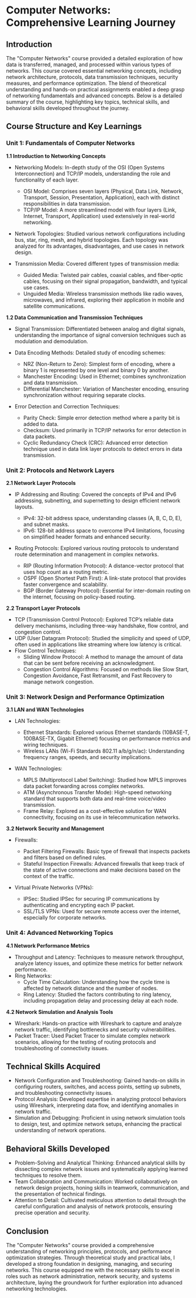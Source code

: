 # Computer Networks: Comprehensive Learning Journey
## Introduction
The "Computer Networks" course provided a detailed exploration of how data is transferred, managed, and processed within various types of networks. This course covered essential networking concepts, including network architecture, protocols, data transmission techniques, security measures, and performance optimization. The blend of theoretical understanding and hands-on practical assignments enabled a deep grasp of networking fundamentals and advanced concepts. Below is a detailed summary of the course, highlighting key topics, technical skills, and behavioral skills developed throughout the journey.

## Course Structure and Key Learnings
### Unit 1: Fundamentals of Computer Networks
**1.1 Introduction to Networking Concepts**
- Networking Models: In-depth study of the OSI (Open Systems Interconnection) and TCP/IP models, understanding the role and functionality of each layer.
  - OSI Model: Comprises seven layers (Physical, Data Link, Network, Transport, Session, Presentation, Application), each with distinct responsibilities in data transmission.
  - TCP/IP Model: A more streamlined model with four layers (Link, Internet, Transport, Application) used extensively in real-world networking.

- Network Topologies: Studied various network configurations including bus, star, ring, mesh, and hybrid topologies. Each topology was analyzed for its advantages, disadvantages, and use cases in network design.

- Transmission Media: Covered different types of transmission media:
  - Guided Media: Twisted pair cables, coaxial cables, and fiber-optic cables, focusing on their signal propagation, bandwidth, and typical use cases.
  - Unguided Media: Wireless transmission methods like radio waves, microwaves, and infrared, exploring their application in mobile and satellite communications.

**1.2 Data Communication and Transmission Techniques**
- Signal Transmission: Differentiated between analog and digital signals, understanding the importance of signal conversion techniques such as modulation and demodulation.

- Data Encoding Methods: Detailed study of encoding schemes:
  - NRZ (Non-Return to Zero): Simplest form of encoding, where a binary 1 is represented by one level and binary 0 by another.
  - Manchester Encoding: Used in Ethernet; combines synchronization and data transmission.
  - Differential Manchester: Variation of Manchester encoding, ensuring synchronization without requiring separate clocks.

- Error Detection and Correction Techniques:
  - Parity Check: Simple error detection method where a parity bit is added to data.
  - Checksum: Used primarily in TCP/IP networks for error detection in data packets.
  - Cyclic Redundancy Check (CRC): Advanced error detection technique used in data link layer protocols to detect errors in data transmission.

### Unit 2: Protocols and Network Layers
**2.1 Network Layer Protocols**
- IP Addressing and Routing: Covered the concepts of IPv4 and IPv6 addressing, subnetting, and supernetting to design efficient network layouts.
  - IPv4: 32-bit address space, understanding classes (A, B, C, D, E), and subnet masks.
  - IPv6: 128-bit address space to overcome IPv4 limitations, focusing on simplified header formats and enhanced security.

- Routing Protocols: Explored various routing protocols to understand route determination and management in complex networks.
  - RIP (Routing Information Protocol): A distance-vector protocol that uses hop count as a routing metric.
  - OSPF (Open Shortest Path First): A link-state protocol that provides faster convergence and scalability.
  - BGP (Border Gateway Protocol): Essential for inter-domain routing on the internet, focusing on policy-based routing.

**2.2 Transport Layer Protocols**
- TCP (Transmission Control Protocol): Explored TCP’s reliable data delivery mechanisms, including three-way handshake, flow control, and congestion control.
- UDP (User Datagram Protocol): Studied the simplicity and speed of UDP, often used in applications like streaming where low latency is critical.
- Flow Control Techniques:
  - Sliding Window Protocol: A method to manage the amount of data that can be sent before receiving an acknowledgment.
  - Congestion Control Algorithms: Focused on methods like Slow Start, Congestion Avoidance, Fast Retransmit, and Fast Recovery to manage network congestion.

### Unit 3: Network Design and Performance Optimization
**3.1 LAN and WAN Technologies**
- LAN Technologies:
  - Ethernet Standards: Explored various Ethernet standards (10BASE-T, 100BASE-TX, Gigabit Ethernet) focusing on performance metrics and wiring techniques.
  - Wireless LANs (Wi-Fi Standards 802.11 a/b/g/n/ac): Understanding frequency ranges, speeds, and security implications.

- WAN Technologies:
  - MPLS (Multiprotocol Label Switching): Studied how MPLS improves data packet forwarding across complex networks.
  - ATM (Asynchronous Transfer Mode): High-speed networking standard that supports both data and real-time voice/video transmission.
  - Frame Relay: Explored as a cost-effective solution for WAN connectivity, focusing on its use in telecommunication networks.

**3.2 Network Security and Management**
- Firewalls:
  - Packet Filtering Firewalls: Basic type of firewall that inspects packets and filters based on defined rules.
  - Stateful Inspection Firewalls: Advanced firewalls that keep track of the state of active connections and make decisions based on the context of the traffic.

- Virtual Private Networks (VPNs):
  - IPSec: Studied IPSec for securing IP communications by authenticating and encrypting each IP packet.
  - SSL/TLS VPNs: Used for secure remote access over the internet, especially for corporate networks.

### Unit 4: Advanced Networking Topics
**4.1 Network Performance Metrics**
- Throughput and Latency: Techniques to measure network throughput, analyze latency issues, and optimize these metrics for better network performance.
- Ring Networks:
  - Cycle Time Calculation: Understanding how the cycle time is affected by network distance and the number of nodes.
  - Ring Latency: Studied the factors contributing to ring latency, including propagation delay and processing delay at each node.

**4.2 Network Simulation and Analysis Tools**
- Wireshark: Hands-on practice with Wireshark to capture and analyze network traffic, identifying bottlenecks and security vulnerabilities.
- Packet Tracer: Used Packet Tracer to simulate complex network scenarios, allowing for the testing of routing protocols and troubleshooting of connectivity issues.

## Technical Skills Acquired
- Network Configuration and Troubleshooting: Gained hands-on skills in configuring routers, switches, and access points, setting up subnets, and troubleshooting connectivity issues.
- Protocol Analysis: Developed expertise in analyzing protocol behaviors using Wireshark, interpreting data flow, and identifying anomalies in network traffic.
- Simulation and Debugging: Proficient in using network simulation tools to design, test, and optimize network setups, enhancing the practical understanding of network operations.

## Behavioral Skills Developed
- Problem-Solving and Analytical Thinking: Enhanced analytical skills by dissecting complex network issues and systematically applying learned techniques to resolve them.
- Team Collaboration and Communication: Worked collaboratively on network design projects, honing skills in teamwork, communication, and the presentation of technical findings.
- Attention to Detail: Cultivated meticulous attention to detail through the careful configuration and analysis of network protocols, ensuring precise operation and security.

## Conclusion
The "Computer Networks" course provided a comprehensive understanding of networking principles, protocols, and performance optimization strategies. Through theoretical study and practical labs, I developed a strong foundation in designing, managing, and securing networks. This course equipped me with the necessary skills to excel in roles such as network administration, network security, and systems architecture, laying the groundwork for further exploration into advanced networking technologies.
